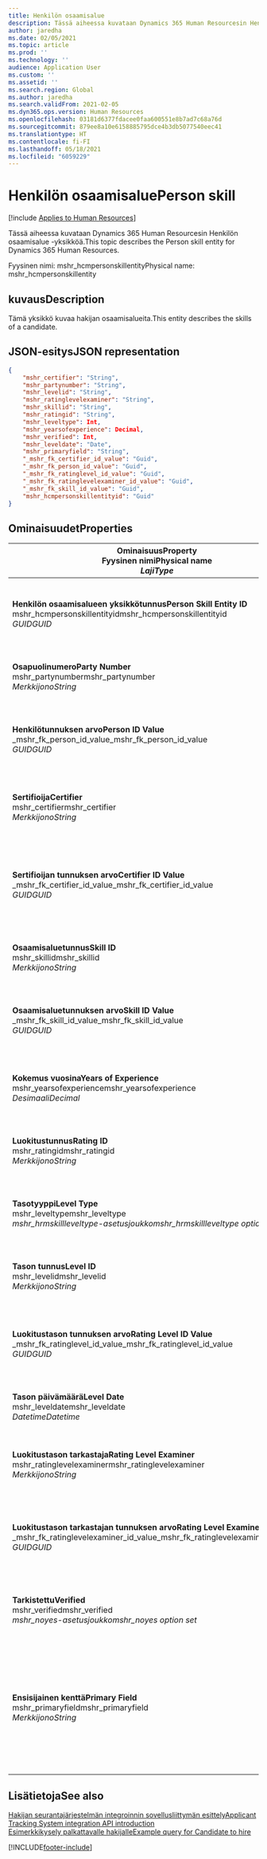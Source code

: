 ```yaml
---
title: Henkilön osaamisalue
description: Tässä aiheessa kuvataan Dynamics 365 Human Resourcesin Henkilön osaamisalue -yksikköä.
author: jaredha
ms.date: 02/05/2021
ms.topic: article
ms.prod: ''
ms.technology: ''
audience: Application User
ms.custom: ''
ms.assetid: ''
ms.search.region: Global
ms.author: jaredha
ms.search.validFrom: 2021-02-05
ms.dyn365.ops.version: Human Resources
ms.openlocfilehash: 03181d6377fdacee0faa600551e8b7ad7c68a76d
ms.sourcegitcommit: 879ee8a10e6158885795dce4b3db5077540eec41
ms.translationtype: HT
ms.contentlocale: fi-FI
ms.lasthandoff: 05/18/2021
ms.locfileid: "6059229"
---
```

# <a name="person-skill"></a><span data-ttu-id="e9eaa-103">Henkilön osaamisalue</span><span class="sxs-lookup"><span data-stu-id="e9eaa-103">Person skill</span></span>

[!include [Applies to Human Resources](../includes/applies-to-hr.md)]

<span data-ttu-id="e9eaa-104">Tässä aiheessa kuvataan Dynamics 365 Human Resourcesin Henkilön osaamisalue -yksikköä.</span><span class="sxs-lookup"><span data-stu-id="e9eaa-104">This topic describes the Person skill entity for Dynamics 365 Human Resources.</span></span>

<span data-ttu-id="e9eaa-105">Fyysinen nimi: mshr_hcmpersonskillentity</span><span class="sxs-lookup"><span data-stu-id="e9eaa-105">Physical name: mshr_hcmpersonskillentity</span></span>

## <a name="description"></a><span data-ttu-id="e9eaa-106">kuvaus</span><span class="sxs-lookup"><span data-stu-id="e9eaa-106">Description</span></span>

<span data-ttu-id="e9eaa-107">Tämä yksikkö kuvaa hakijan osaamisalueita.</span><span class="sxs-lookup"><span data-stu-id="e9eaa-107">This entity describes the skills of a candidate.</span></span>

## <a name="json-representation"></a><span data-ttu-id="e9eaa-108">JSON-esitys</span><span class="sxs-lookup"><span data-stu-id="e9eaa-108">JSON representation</span></span>

```json
{
    "mshr_certifier": "String",
    "mshr_partynumber": "String",
    "mshr_levelid": "String",
    "mshr_ratinglevelexaminer": "String",
    "mshr_skillid": "String",
    "mshr_ratingid": "String",
    "mshr_leveltype": Int,
    "mshr_yearsofexperience": Decimal,
    "mshr_verified": Int,
    "mshr_leveldate": "Date",
    "mshr_primaryfield": "String",
    "_mshr_fk_certifier_id_value": "Guid",
    "_mshr_fk_person_id_value": "Guid",
    "_mshr_fk_ratinglevel_id_value": "Guid",
    "_mshr_fk_ratinglevelexaminer_id_value": "Guid",
    "_mshr_fk_skill_id_value": "Guid",
    "mshr_hcmpersonskillentityid": "Guid"
}
```

## <a name="properties"></a><span data-ttu-id="e9eaa-109">Ominaisuudet</span><span class="sxs-lookup"><span data-stu-id="e9eaa-109">Properties</span></span>

| <span data-ttu-id="e9eaa-110">Ominaisuus</span><span class="sxs-lookup"><span data-stu-id="e9eaa-110">Property</span></span><br><span data-ttu-id="e9eaa-111">**Fyysinen nimi**</span><span class="sxs-lookup"><span data-stu-id="e9eaa-111">**Physical name**</span></span><br><span data-ttu-id="e9eaa-112">**_Laji_**</span><span class="sxs-lookup"><span data-stu-id="e9eaa-112">**_Type_**</span></span> | <span data-ttu-id="e9eaa-113">Käytä</span><span class="sxs-lookup"><span data-stu-id="e9eaa-113">Use</span></span> | <span data-ttu-id="e9eaa-114">kuvaus</span><span class="sxs-lookup"><span data-stu-id="e9eaa-114">Description</span></span> |
| --- | --- | --- |
| <span data-ttu-id="e9eaa-115">**Henkilön osaamisalueen yksikkötunnus**</span><span class="sxs-lookup"><span data-stu-id="e9eaa-115">**Person Skill Entity ID**</span></span><br><span data-ttu-id="e9eaa-116">mshr_hcmpersonskillentityid</span><span class="sxs-lookup"><span data-stu-id="e9eaa-116">mshr_hcmpersonskillentityid</span></span><br><span data-ttu-id="e9eaa-117">*GUID*</span><span class="sxs-lookup"><span data-stu-id="e9eaa-117">*GUID*</span></span> | <span data-ttu-id="e9eaa-118">Vain luku</span><span class="sxs-lookup"><span data-stu-id="e9eaa-118">Read-only</span></span><br><span data-ttu-id="e9eaa-119">Vaadittu</span><span class="sxs-lookup"><span data-stu-id="e9eaa-119">Required</span></span> | <span data-ttu-id="e9eaa-120">Järjestelmän luoma yksikkötietueen yksilöivä tunnus.</span><span class="sxs-lookup"><span data-stu-id="e9eaa-120">System-generated unique identifier for the entity record.</span></span> |
| <span data-ttu-id="e9eaa-121">**Osapuolinumero**</span><span class="sxs-lookup"><span data-stu-id="e9eaa-121">**Party Number**</span></span><br><span data-ttu-id="e9eaa-122">mshr_partynumber</span><span class="sxs-lookup"><span data-stu-id="e9eaa-122">mshr_partynumber</span></span><br><span data-ttu-id="e9eaa-123">*Merkkijono*</span><span class="sxs-lookup"><span data-stu-id="e9eaa-123">*String*</span></span> | <span data-ttu-id="e9eaa-124">Luku/Kirjoitus</span><span class="sxs-lookup"><span data-stu-id="e9eaa-124">Read/write</span></span><br><span data-ttu-id="e9eaa-125">Vaadittu</span><span class="sxs-lookup"><span data-stu-id="e9eaa-125">Required</span></span> |   <span data-ttu-id="e9eaa-126">Liittyvän osapuolen (henkilön) tietueen tunnus.</span><span class="sxs-lookup"><span data-stu-id="e9eaa-126">The ID of the associated party (person) record.</span></span> |
| <span data-ttu-id="e9eaa-127">**Henkilötunnuksen arvo**</span><span class="sxs-lookup"><span data-stu-id="e9eaa-127">**Person ID Value**</span></span><br><span data-ttu-id="e9eaa-128">_mshr_fk_person_id_value</span><span class="sxs-lookup"><span data-stu-id="e9eaa-128">_mshr_fk_person_id_value</span></span><br><span data-ttu-id="e9eaa-129">*GUID*</span><span class="sxs-lookup"><span data-stu-id="e9eaa-129">*GUID*</span></span> | <span data-ttu-id="e9eaa-130">Vain luku</span><span class="sxs-lookup"><span data-stu-id="e9eaa-130">Read-only</span></span><br><span data-ttu-id="e9eaa-131">Vaadittu</span><span class="sxs-lookup"><span data-stu-id="e9eaa-131">Required</span></span><br><span data-ttu-id="e9eaa-132">Viiteavain: mshr_dirpersonentity-yksikön mshr_dirpersonentityid</span><span class="sxs-lookup"><span data-stu-id="e9eaa-132">Foreign key: mshr_dirpersonentityid of mshr_dirpersonentity</span></span> | <span data-ttu-id="e9eaa-133">Järjestelmän luoma osapuolen (henkilön) yksikkötietueen tunnus.</span><span class="sxs-lookup"><span data-stu-id="e9eaa-133">The system-generated identifier of the party (person) entity record.</span></span> |
| <span data-ttu-id="e9eaa-134">**Sertifioija**</span><span class="sxs-lookup"><span data-stu-id="e9eaa-134">**Certifier**</span></span><br><span data-ttu-id="e9eaa-135">mshr_certifier</span><span class="sxs-lookup"><span data-stu-id="e9eaa-135">mshr_certifier</span></span><br><span data-ttu-id="e9eaa-136">*Merkkijono*</span><span class="sxs-lookup"><span data-stu-id="e9eaa-136">*String*</span></span> | <span data-ttu-id="e9eaa-137">Luku/Kirjoitus</span><span class="sxs-lookup"><span data-stu-id="e9eaa-137">Read/write</span></span><br><span data-ttu-id="e9eaa-138">Valinnainen</span><span class="sxs-lookup"><span data-stu-id="e9eaa-138">Optional</span></span> | <span data-ttu-id="e9eaa-139">Osaamisalueen todentaneen työntekijän henkilökuntanumero.</span><span class="sxs-lookup"><span data-stu-id="e9eaa-139">The personnel number of the worker who certified this skill.</span></span> |
| <span data-ttu-id="e9eaa-140">**Sertifioijan tunnuksen arvo**</span><span class="sxs-lookup"><span data-stu-id="e9eaa-140">**Certifier ID Value**</span></span><br><span data-ttu-id="e9eaa-141">_mshr_fk_certifier_id_value</span><span class="sxs-lookup"><span data-stu-id="e9eaa-141">_mshr_fk_certifier_id_value</span></span><br><span data-ttu-id="e9eaa-142">*GUID*</span><span class="sxs-lookup"><span data-stu-id="e9eaa-142">*GUID*</span></span> | <span data-ttu-id="e9eaa-143">Vain luku</span><span class="sxs-lookup"><span data-stu-id="e9eaa-143">Read-only</span></span><br><span data-ttu-id="e9eaa-144">Valinnainen</span><span class="sxs-lookup"><span data-stu-id="e9eaa-144">Optional</span></span><br><span data-ttu-id="e9eaa-145">Viiteavain: mshr_hcmworkerentity-yksikön mshr_hcmworkerentityid</span><span class="sxs-lookup"><span data-stu-id="e9eaa-145">Foreign key: mshr_hcmworkerentityid of mshr_hcmworkerentity</span></span> | <span data-ttu-id="e9eaa-146">Osaamisalueen todentaneen työntekijän tietueen järjestelmän luoma yksilöivä tunnus.</span><span class="sxs-lookup"><span data-stu-id="e9eaa-146">System-generated unique identifier of the worker record for the worker who certified the skill.</span></span> |
| <span data-ttu-id="e9eaa-147">**Osaamisaluetunnus**</span><span class="sxs-lookup"><span data-stu-id="e9eaa-147">**Skill ID**</span></span><br><span data-ttu-id="e9eaa-148">mshr_skillid</span><span class="sxs-lookup"><span data-stu-id="e9eaa-148">mshr_skillid</span></span><br><span data-ttu-id="e9eaa-149">*Merkkijono*</span><span class="sxs-lookup"><span data-stu-id="e9eaa-149">*String*</span></span> | <span data-ttu-id="e9eaa-150">Luku/Kirjoitus</span><span class="sxs-lookup"><span data-stu-id="e9eaa-150">Read/write</span></span><br><span data-ttu-id="e9eaa-151">Vaadittu</span><span class="sxs-lookup"><span data-stu-id="e9eaa-151">Required</span></span> | <span data-ttu-id="e9eaa-152">Human Resourcesin osaamisalueen tunnus.</span><span class="sxs-lookup"><span data-stu-id="e9eaa-152">The identifier of the skill defined in Human Resources.</span></span> |
| <span data-ttu-id="e9eaa-153">**Osaamisaluetunnuksen arvo**</span><span class="sxs-lookup"><span data-stu-id="e9eaa-153">**Skill ID Value**</span></span><br><span data-ttu-id="e9eaa-154">_mshr_fk_skill_id_value</span><span class="sxs-lookup"><span data-stu-id="e9eaa-154">_mshr_fk_skill_id_value</span></span><br><span data-ttu-id="e9eaa-155">*GUID*</span><span class="sxs-lookup"><span data-stu-id="e9eaa-155">*GUID*</span></span> | <span data-ttu-id="e9eaa-156">Vain luku</span><span class="sxs-lookup"><span data-stu-id="e9eaa-156">Read-only</span></span><br><span data-ttu-id="e9eaa-157">Vaadittu</span><span class="sxs-lookup"><span data-stu-id="e9eaa-157">Required</span></span><br><span data-ttu-id="e9eaa-158">Viiteavain: mshr_hcmskillentity-yksikön mshr_hcmskillentityid</span><span class="sxs-lookup"><span data-stu-id="e9eaa-158">Foreign key: mshr_hcmskillentityid of mshr_hcmskillentity</span></span> | <span data-ttu-id="e9eaa-159">Järjestelmän luoma valitun osaamisalueen tunnus.</span><span class="sxs-lookup"><span data-stu-id="e9eaa-159">The system-generated identifier of the selected skill.</span></span> |
| <span data-ttu-id="e9eaa-160">**Kokemus vuosina**</span><span class="sxs-lookup"><span data-stu-id="e9eaa-160">**Years of Experience**</span></span><br><span data-ttu-id="e9eaa-161">mshr_yearsofexperience</span><span class="sxs-lookup"><span data-stu-id="e9eaa-161">mshr_yearsofexperience</span></span><br><span data-ttu-id="e9eaa-162">*Desimaali*</span><span class="sxs-lookup"><span data-stu-id="e9eaa-162">*Decimal*</span></span> | <span data-ttu-id="e9eaa-163">Luku/Kirjoitus</span><span class="sxs-lookup"><span data-stu-id="e9eaa-163">Read/write</span></span><br><span data-ttu-id="e9eaa-164">Valinnainen</span><span class="sxs-lookup"><span data-stu-id="e9eaa-164">Optional</span></span> | <span data-ttu-id="e9eaa-165">Hakijan tämän osaamisalueen kokemus vuosina.</span><span class="sxs-lookup"><span data-stu-id="e9eaa-165">The years of experience the candidate has in this skill.</span></span> |
| <span data-ttu-id="e9eaa-166">**Luokitustunnus**</span><span class="sxs-lookup"><span data-stu-id="e9eaa-166">**Rating ID**</span></span><br><span data-ttu-id="e9eaa-167">mshr_ratingid</span><span class="sxs-lookup"><span data-stu-id="e9eaa-167">mshr_ratingid</span></span><br><span data-ttu-id="e9eaa-168">*Merkkijono*</span><span class="sxs-lookup"><span data-stu-id="e9eaa-168">*String*</span></span> | <span data-ttu-id="e9eaa-169">Luku/Kirjoitus</span><span class="sxs-lookup"><span data-stu-id="e9eaa-169">Read/write</span></span><br><span data-ttu-id="e9eaa-170">Vaadittu</span><span class="sxs-lookup"><span data-stu-id="e9eaa-170">Required</span></span> | <span data-ttu-id="e9eaa-171">Arviointiasteikon tyyppi.</span><span class="sxs-lookup"><span data-stu-id="e9eaa-171">The rating scale type.</span></span> <span data-ttu-id="e9eaa-172">Tälle yksikölle arvo on **Osaamisalueet**.</span><span class="sxs-lookup"><span data-stu-id="e9eaa-172">For this entity, the value is **Skills**.</span></span> |
| <span data-ttu-id="e9eaa-173">**Tasotyyppi**</span><span class="sxs-lookup"><span data-stu-id="e9eaa-173">**Level Type**</span></span><br><span data-ttu-id="e9eaa-174">mshr_leveltype</span><span class="sxs-lookup"><span data-stu-id="e9eaa-174">mshr_leveltype</span></span><br><span data-ttu-id="e9eaa-175">*mshr_hrmskillleveltype-asetusjoukko*</span><span class="sxs-lookup"><span data-stu-id="e9eaa-175">*mshr_hrmskillleveltype option set*</span></span> | <span data-ttu-id="e9eaa-176">Luku/Kirjoitus</span><span class="sxs-lookup"><span data-stu-id="e9eaa-176">Read/write</span></span><br><span data-ttu-id="e9eaa-177">Vaadittu</span><span class="sxs-lookup"><span data-stu-id="e9eaa-177">Required</span></span> | <span data-ttu-id="e9eaa-178">Osaamisaluetasolle määritetty tyyppiluokitus.</span><span class="sxs-lookup"><span data-stu-id="e9eaa-178">A type categorization for the level assigned to the skill.</span></span> |
| <span data-ttu-id="e9eaa-179">**Tason tunnus**</span><span class="sxs-lookup"><span data-stu-id="e9eaa-179">**Level ID**</span></span><br><span data-ttu-id="e9eaa-180">mshr_levelid</span><span class="sxs-lookup"><span data-stu-id="e9eaa-180">mshr_levelid</span></span><br><span data-ttu-id="e9eaa-181">*Merkkijono*</span><span class="sxs-lookup"><span data-stu-id="e9eaa-181">*String*</span></span> | <span data-ttu-id="e9eaa-182">Luku/Kirjoitus</span><span class="sxs-lookup"><span data-stu-id="e9eaa-182">Read/write</span></span><br><span data-ttu-id="e9eaa-183">Vaadittu</span><span class="sxs-lookup"><span data-stu-id="e9eaa-183">Required</span></span> | <span data-ttu-id="e9eaa-184">Sen luokitustason tunnus, jolla hakijalla on tämä osaamisalue.</span><span class="sxs-lookup"><span data-stu-id="e9eaa-184">The ID of the Rating Level the candidate has for this skill.</span></span> |
| <span data-ttu-id="e9eaa-185">**Luokitustason tunnuksen arvo**</span><span class="sxs-lookup"><span data-stu-id="e9eaa-185">**Rating Level ID Value**</span></span><br><span data-ttu-id="e9eaa-186">_mshr_fk_ratinglevel_id_value</span><span class="sxs-lookup"><span data-stu-id="e9eaa-186">_mshr_fk_ratinglevel_id_value</span></span><br><span data-ttu-id="e9eaa-187">*GUID*</span><span class="sxs-lookup"><span data-stu-id="e9eaa-187">*GUID*</span></span> | <span data-ttu-id="e9eaa-188">Vain luku</span><span class="sxs-lookup"><span data-stu-id="e9eaa-188">Read-only</span></span><br><span data-ttu-id="e9eaa-189">Vaadittu</span><span class="sxs-lookup"><span data-stu-id="e9eaa-189">Required</span></span><br><span data-ttu-id="e9eaa-190">Viiteavain: mshr_hcmratinglevelentity-yksikön mshr_hcmratinglevelentityid</span><span class="sxs-lookup"><span data-stu-id="e9eaa-190">Foreign key: mshr_hcmratinglevelentityid of mshr_hcmratinglevelentity</span></span> | <span data-ttu-id="e9eaa-191">Järjestelmän luoma luokitustason tunnus.</span><span class="sxs-lookup"><span data-stu-id="e9eaa-191">The system-generated identifier of the rating level.</span></span> |
| <span data-ttu-id="e9eaa-192">**Tason päivämäärä**</span><span class="sxs-lookup"><span data-stu-id="e9eaa-192">**Level Date**</span></span><br><span data-ttu-id="e9eaa-193">mshr_leveldate</span><span class="sxs-lookup"><span data-stu-id="e9eaa-193">mshr_leveldate</span></span><br><span data-ttu-id="e9eaa-194">*Datetime*</span><span class="sxs-lookup"><span data-stu-id="e9eaa-194">*Datetime*</span></span> | <span data-ttu-id="e9eaa-195">Luku/Kirjoitus</span><span class="sxs-lookup"><span data-stu-id="e9eaa-195">Read/write</span></span><br><span data-ttu-id="e9eaa-196">Vaadittu</span><span class="sxs-lookup"><span data-stu-id="e9eaa-196">Required</span></span> | <span data-ttu-id="e9eaa-197">Päivämäärä, jolloin hakijan osaamisalue on luokiteltu.</span><span class="sxs-lookup"><span data-stu-id="e9eaa-197">The date at which the candidate was rated in the skill.</span></span> |
| <span data-ttu-id="e9eaa-198">**Luokitustason tarkastaja**</span><span class="sxs-lookup"><span data-stu-id="e9eaa-198">**Rating Level Examiner**</span></span><br><span data-ttu-id="e9eaa-199">mshr_ratinglevelexaminer</span><span class="sxs-lookup"><span data-stu-id="e9eaa-199">mshr_ratinglevelexaminer</span></span><br><span data-ttu-id="e9eaa-200">*Merkkijono*</span><span class="sxs-lookup"><span data-stu-id="e9eaa-200">*String*</span></span> | <span data-ttu-id="e9eaa-201">Luku/Kirjoitus</span><span class="sxs-lookup"><span data-stu-id="e9eaa-201">Read/write</span></span><br><span data-ttu-id="e9eaa-202">Valinnainen</span><span class="sxs-lookup"><span data-stu-id="e9eaa-202">Optional</span></span> | <span data-ttu-id="e9eaa-203">Ehdokkaan luokitelleen työntekijän henkilökuntanumero.</span><span class="sxs-lookup"><span data-stu-id="e9eaa-203">The personnel number of the worker who rated the candidate.</span></span> |
| <span data-ttu-id="e9eaa-204">**Luokitustason tarkastajan tunnuksen arvo**</span><span class="sxs-lookup"><span data-stu-id="e9eaa-204">**Rating Level Examiner ID Value**</span></span><br><span data-ttu-id="e9eaa-205">_mshr_fk_ratinglevelexaminer_id_value</span><span class="sxs-lookup"><span data-stu-id="e9eaa-205">_mshr_fk_ratinglevelexaminer_id_value</span></span><br><span data-ttu-id="e9eaa-206">*GUID*</span><span class="sxs-lookup"><span data-stu-id="e9eaa-206">*GUID*</span></span> | <span data-ttu-id="e9eaa-207">Vain luku</span><span class="sxs-lookup"><span data-stu-id="e9eaa-207">Read-only</span></span><br><span data-ttu-id="e9eaa-208">Valinnainen</span><span class="sxs-lookup"><span data-stu-id="e9eaa-208">Optional</span></span><br><span data-ttu-id="e9eaa-209">Viiteavain: mshr_hcmworkerentity-yksikön mshr_hcmworkerentityid</span><span class="sxs-lookup"><span data-stu-id="e9eaa-209">Foreign key: mshr_hcmworkerentityid of mshr_hcmworkerentity</span></span> | <span data-ttu-id="e9eaa-210">Järjestelmän luoma sen työntekijän tunnus, joka tarkasti hakijan osaamistason.</span><span class="sxs-lookup"><span data-stu-id="e9eaa-210">The system-generated identifier of the worker who examined the candidate’s skill level.</span></span> |
| <span data-ttu-id="e9eaa-211">**Tarkistettu**</span><span class="sxs-lookup"><span data-stu-id="e9eaa-211">**Verified**</span></span><br><span data-ttu-id="e9eaa-212">mshr_verified</span><span class="sxs-lookup"><span data-stu-id="e9eaa-212">mshr_verified</span></span><br><span data-ttu-id="e9eaa-213">*mshr_noyes-asetusjoukko*</span><span class="sxs-lookup"><span data-stu-id="e9eaa-213">*mshr_noyes option set*</span></span> | <span data-ttu-id="e9eaa-214">Luku/Kirjoitus</span><span class="sxs-lookup"><span data-stu-id="e9eaa-214">Read/write</span></span><br><span data-ttu-id="e9eaa-215">Vaadittu</span><span class="sxs-lookup"><span data-stu-id="e9eaa-215">Required</span></span> | <span data-ttu-id="e9eaa-216">Ilmaisee, onko arvioitu osaamisaluetaso varmennettu.</span><span class="sxs-lookup"><span data-stu-id="e9eaa-216">Indicates whether the assessed skill level has been verified.</span></span> |
| <span data-ttu-id="e9eaa-217">**Ensisijainen kenttä**</span><span class="sxs-lookup"><span data-stu-id="e9eaa-217">**Primary Field**</span></span><br><span data-ttu-id="e9eaa-218">mshr_primaryfield</span><span class="sxs-lookup"><span data-stu-id="e9eaa-218">mshr_primaryfield</span></span><br><span data-ttu-id="e9eaa-219">*Merkkijono*</span><span class="sxs-lookup"><span data-stu-id="e9eaa-219">*String*</span></span> | <span data-ttu-id="e9eaa-220">Vain luku</span><span class="sxs-lookup"><span data-stu-id="e9eaa-220">Read-only</span></span><br><span data-ttu-id="e9eaa-221">Vaadittu</span><span class="sxs-lookup"><span data-stu-id="e9eaa-221">Required</span></span> | <span data-ttu-id="e9eaa-222">Kenttä, jota käytetään yksikkötietueen tunnuksena.</span><span class="sxs-lookup"><span data-stu-id="e9eaa-222">Field to be used as an identifier of the entity record.</span></span> <span data-ttu-id="e9eaa-223">Osapuolen numeron, tason tyypin, osaamisaluetunnuksen ja tason päivämäärän yhdistelmä.</span><span class="sxs-lookup"><span data-stu-id="e9eaa-223">Combination of party number, level type, skill ID, and level date.</span></span> |

## <a name="see-also"></a><span data-ttu-id="e9eaa-224">Lisätietoja</span><span class="sxs-lookup"><span data-stu-id="e9eaa-224">See also</span></span>

[<span data-ttu-id="e9eaa-225">Hakijan seurantajärjestelmän integroinnin sovellusliittymän esittely</span><span class="sxs-lookup"><span data-stu-id="e9eaa-225">Applicant Tracking System integration API introduction</span></span>](hr-admin-integration-ats-api-introduction.md)<br>
[<span data-ttu-id="e9eaa-226">Esimerkkikysely palkattavalle hakijalle</span><span class="sxs-lookup"><span data-stu-id="e9eaa-226">Example query for Candidate to hire</span></span>](hr-admin-integration-ats-api-candidate-to-hire-example-query.md)



[!INCLUDE[footer-include](../includes/footer-banner.md)]